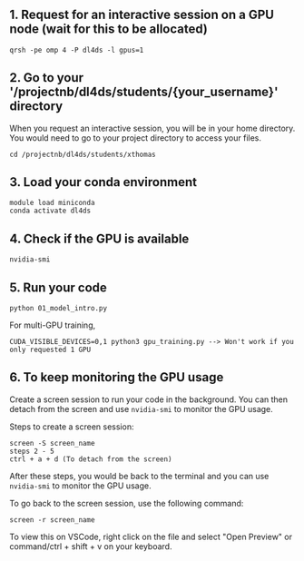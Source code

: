 ## 1. Request for an interactive session on a GPU node (wait for this to be allocated)
```
qrsh -pe omp 4 -P dl4ds -l gpus=1 
```
## 2. Go to your '/projectnb/dl4ds/students/{your_username}' directory
When you request an interactive session, you will be in your home directory. You would need to go to your project directory to access your files.

```
cd /projectnb/dl4ds/students/xthomas
```
## 3. Load your conda environment
```
module load miniconda
conda activate dl4ds
```
## 4. Check if the GPU is available
```
nvidia-smi
```
## 5. Run your code
```
python 01_model_intro.py
```

For multi-GPU training,
```
CUDA_VISIBLE_DEVICES=0,1 python3 gpu_training.py --> Won't work if you only requested 1 GPU
```

## 6. To keep monitoring the GPU usage

Create a screen session to run your code in the background. You can then detach from the screen and use ```nvidia-smi``` to monitor the GPU usage.

Steps to create a screen session:

```
screen -S screen_name
steps 2 - 5
ctrl + a + d (To detach from the screen)
```
After these steps, you would be back to the terminal and you can use ```nvidia-smi``` to monitor the GPU usage.

To go back to the screen session, use the following command:

```
screen -r screen_name
```

To view this on VSCode, right click on the file and select "Open Preview" or  command/ctrl + shift + v on your keyboard.